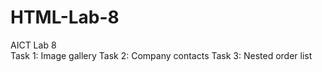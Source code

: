 # HTML-Lab-8
AICT Lab 8
<br>
Task 1: Image gallery
Task 2: Company contacts
Task 3: Nested order list
